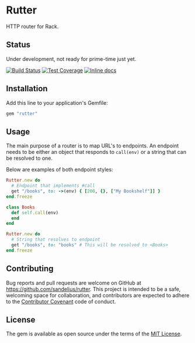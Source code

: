 # Rutter

HTTP router for Rack.

## Status

Under development, not ready for prime-time just yet.

[![Build Status](https://travis-ci.org/sandelius/rutter.svg?branch=master)](https://travis-ci.org/sandelius/rutter)
[![Test Coverage](https://codeclimate.com/github/sandelius/rutter/badges/coverage.svg)](https://codeclimate.com/github/sandelius/rutter/coverage)
[![Inline docs](http://inch-ci.org/github/sandelius/rutter.svg?branch=master)](http://inch-ci.org/github/sandelius/rutter)

## Installation

Add this line to your application's Gemfile:

```ruby
gem "rutter"
```

## Usage

The main purpose of a router is to map URL's to endpoints. An endpoint needs to
be either an object that responds to `call(env)` or a string that can be resolved
to one.

Below are examples of both endpoint styles:

```ruby
Rutter.new do
  # Endpoint that implements #call
  get "/books", to: ->(env) { [200, {}, ["My Bookshelf"]] }
end.freeze
```

```ruby
class Books
  def self.call(env)
  end
end

Rutter.new do
  # String that resolves to endpoint
  get "/books", to: "books" # This will be resolved to <Books>
end.freeze
```

## Contributing

Bug reports and pull requests are welcome on GitHub at https://github.com/sandelius/rutter. This project is intended to be a safe, welcoming space for collaboration, and contributors are expected to adhere to the [Contributor Covenant](http://contributor-covenant.org) code of conduct.

## License

The gem is available as open source under the terms of the [MIT License](http://opensource.org/licenses/MIT).
